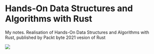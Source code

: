 # Hands-On Data Structures and Algorithms with Rust
My notes. Realisation of Hands-On Data Structures and Algorithms with Rust, published by Packt  byte 2021 vesion of Rust


![](https://content.packt.com/_/image/original/B10269/cover_image_large.jpg)

